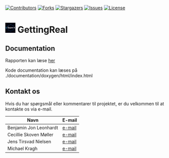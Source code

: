 ﻿[![Contributors][contributors-shield]][contributors-url]
[![Forks][forks-shield]][forks-url]
[![Stargazers][stars-shield]][stars-url]
[![Issues][issues-shield]][issues-url]
[![License][license-shield]][license-url] 

# ![logo][logo-url] GettingReal

## Documentation

Rapporten kan læse [her](https://github.com/DMOoF25-Team-11-2/GettingReal/raw/refs/heads/main/documentation/Report.docx)

Kode documentation kan læses på ./documentation/doxygen/html/index.html

## Kontakt os
Hvis du har spørgsmål eller kommentarer til projektet, er du velkommen til at kontakte os via e-mail.

| Navn          | E-mail            |
|---------------|-------------------|
|Benjamin Jon Leonhardt|[e-mail](mailto:bjle71347@edu.ucl.dk)|
|Cecillie Skoven Møller|[e-mail](mailto:csmo71359@edu.ucl.dk)|
|Jens Tirsvad Nielsen|[e-mail](mailto:jtni71354@edu.ucl.dk)|
|Michael Kragh|[e-mail](mailto:mikr71394@edu.ucl.dk)|

<!-- MARKDOWN LINKS & IMAGES -->
[contributors-shield]: https://img.shields.io/github/contributors/DMOoF25-Team-11-2/GettingReal?style=for-the-badge
[contributors-url]: https://github.com/DMOoF25-Team-11-2/GettingReal/graphs/contributors
[forks-shield]: https://img.shields.io/github/forks/DMOoF25-Team-11-2/GettingReal?style=for-the-badge
[forks-url]: https://github.com/DMOoF25-Team-11-2/GettingReal/network/members
[stars-shield]: https://img.shields.io/github/stars/DMOoF25-Team-11-2/GettingReal?style=for-the-badge
[stars-url]: https://github.com/DMOoF25-Team-11-2/GettingReal/stargazers
[issues-shield]: https://img.shields.io/github/issues/DMOoF25-Team-11-2/GettingReal?style=for-the-badge
[issues-url]: https://github.com/DMOoF25-Team-11-2/GettingReal/issues
[license-shield]: https://img.shields.io/github/license/DMOoF25-Team-11-2/GettingReal?style=for-the-badge
[license-url]: https://github.com/DMOoF25-Team-11-2/GettingReal/blob/master/LICENSE

[logo-url]: https://raw.githubusercontent.com/DMOoF25-Team-11-2/GettingReal/refs/heads/main/image/logo/32x32/logo.png

